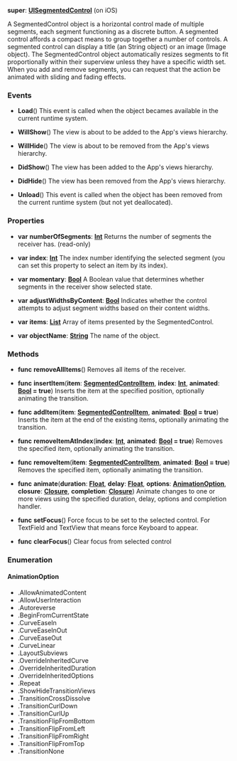 **super**: **[UISegmentedControl](UISegmentedControl.md)** (on iOS)

A SegmentedControl object is a horizontal control made of multiple segments, each segment functioning as a discrete button. A segmented control affords a compact means to group together a number of controls. A segmented control can display a title (an String object) or an image (Image object). The SegmentedControl object automatically resizes segments to fit proportionally within their superview unless they have a specific width set. When you add and remove segments, you can request that the action be animated with sliding and fading effects.

### Events

* **Load**()
This event is called when the object becames available in the current runtime system.

* **WillShow**()
The view is about to be added to the App's views hierarchy.

* **WillHide**()
The view is about to be removed from the App's views hierarchy.

* **DidShow**()
The view has been added to the App's views hierarchy.

* **DidHide**()
The view has been removed from the App's views hierarchy.

* **Unload**()
This event is called when the object has been removed from the current runtime system (but not yet deallocated).



### Properties

* **var** **numberOfSegments**: **[Int](../gravity/types.md)**
Returns the number of segments the receiver has. \(read-only\)

* **var** **index**: **[Int](../gravity/types.md)**
The index number identifying the selected segment (you can set this property to select an item by its index).

* **var** **momentary**: **[Bool](../gravity/types.md)**
A Boolean value that determines whether segments in the receiver show selected state.

* **var** **adjustWidthsByContent**: **[Bool](../gravity/types.md)**
Indicates whether the control attempts to adjust segment widths based on their content widths.

* **var** **items**: **[List](../gravity/list.md)**
Array of items presented by the SegmentedControl.

* **var** **objectName**: **[String](../gravity/types.md)**
The name of the object.



### Methods

* **func** **removeAllItems**()
Removes all items of the receiver.

* **func** **insertItem**(**item**: **[SegmentedControlItem](SegmentedControlItem.md)**, **index**: **[Int](../gravity/types.md)**, **animated**: **[Bool](../gravity/types.md) = true**)
Inserts the item at the specified position, optionally animating the transition.

* **func** **addItem**(**item**: **[SegmentedControlItem](SegmentedControlItem.md)**, **animated**: **[Bool](../gravity/types.md) = true**)
Inserts the item at the end of the existing items, optionally animating the transition.

* **func** **removeItemAtIndex**(**index**: **[Int](../gravity/types.md)**, **animated**: **[Bool](../gravity/types.md) = true**)
Removes the specified item, optionally animating the transition.

* **func** **removeItem**(**item**: **[SegmentedControlItem](SegmentedControlItem.md)**, **animated**: **[Bool](../gravity/types.md) = true**)
Removes the specified item, optionally animating the transition.

* **func** **animate**(**duration**: **[Float](../gravity/types.md)**, **delay**: **[Float](../gravity/types.md)**, **options**: **<a href="#_enum_AnimationOption">AnimationOption</a>**, **closure**: **[Closure](../gravity/closure.md)**, **completion**: **[Closure](../gravity/closure.md)**)
Animate changes to one or more views using the specified duration, delay, options and completion handler.

* **func** **setFocus**()
Force focus to be set to the selected control. For TextField and TextView that means force Keyboard to appear.

* **func** **clearFocus**()
Clear focus from selected control





### Enumeration

#### AnimationOption
 * .AllowAnimatedContent
 * .AllowUserInteraction
 * .Autoreverse
 * .BeginFromCurrentState
 * .CurveEaseIn
 * .CurveEaseInOut
 * .CurveEaseOut
 * .CurveLinear
 * .LayoutSubviews
 * .OverrideInheritedCurve
 * .OverrideInheritedDuration
 * .OverrideInheritedOptions
 * .Repeat
 * .ShowHideTransitionViews
 * .TransitionCrossDissolve
 * .TransitionCurlDown
 * .TransitionCurlUp
 * .TransitionFlipFromBottom
 * .TransitionFlipFromLeft
 * .TransitionFlipFromRight
 * .TransitionFlipFromTop
 * .TransitionNone



